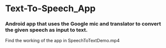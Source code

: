 # Text-To-Speech_App

### Android app that uses the Google mic and translator to convert the given speech as input to text.

Find the working of the app in SpeechToTextDemo.mp4
